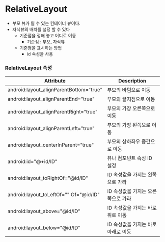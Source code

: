 # RelativeLayout
- 부모 뷰가 될 수 있는 컨테이너 뷰이다.
- 자식뷰의 배치를 설정 할 수 있다
	- 기준점을 정해 놓고 어디로 이동
		- 기준점 : 부모, 자식뷰
	- 기준점을 표시하는 방법
		- id 속성을 사용

### RelativeLayout 속성
|Attribute|Description|
|------|------|
|android:layout_alignParentBottom="true"| 부모의 바텀으로 이동|
|android:layout_alignParentEnd="true"   | 부모의 끝지점으로 이동|
|android:layout_alignParentRight="true" | 부모의 가장 오른쪽으로 이동 |
|android:layout_alignParentLeft="true"  | 부모의 가장 왼쪽으로 이동 |
|android:layout_centerInParent="true"   | 부모의 상하좌우 중간으로 이동 |
|android:id="@+id/ID"                   | 뷰나 컴포넌트 속성 ID 설정 |
|android:layout_toRightOf="@id/ID"      | ID 속성값을 가지는 왼쪽으로 가라 |
|android:layout_toLeftOf="" Of="@id/ID" | ID 속성값을 가지는 오른쪽으로 가라 |
|android:layout_above="@id/ID"          | ID 속성값을 가지는 바로 위로 이동 |
|android:layout_below="@id/ID"          | ID 속성값을 가지는 바로 아래로 이동 |
